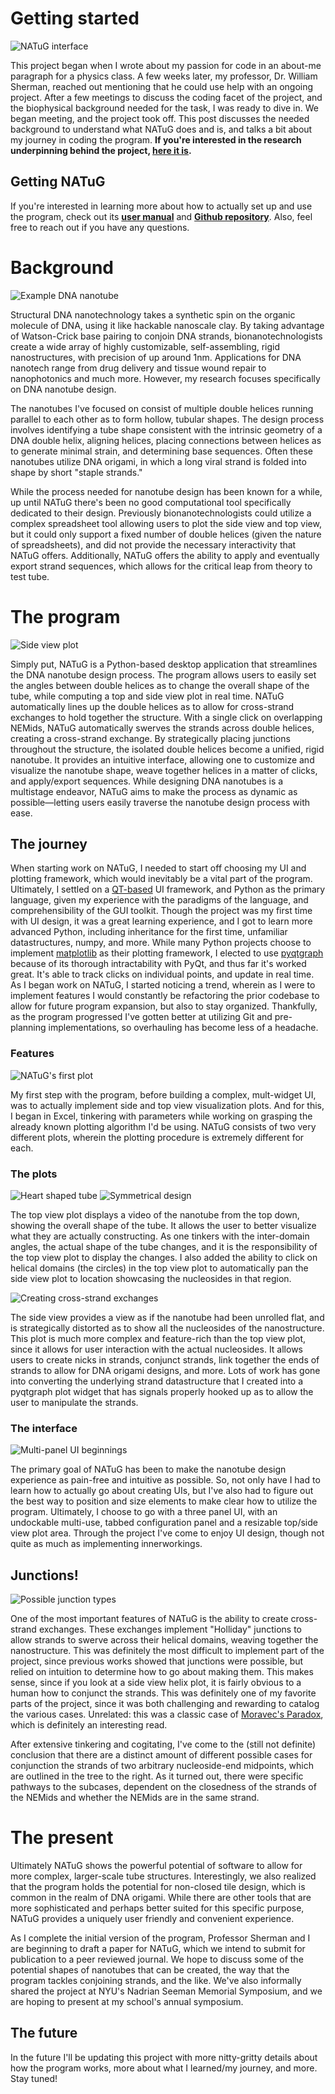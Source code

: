 # Getting started

![NATuG interface](interface.webp|width=19)

This project began when I wrote about my passion for code in an about-me paragraph for a physics class. A few weeks later, my professor, Dr. William Sherman, reached out mentioning that he could use help with an ongoing project. After a few meetings to discuss the coding facet of the project, and the biophysical background needed for the task, I was ready to dive in. We began meeting, and the project took off. This post discusses the needed background to understand what NATuG does and is, and talks a bit about my journey in coding the program. __If you're interested in the research underpinning behind the project, [here it is](https://www.ncbi.nlm.nih.gov/pmc/articles/PMC1471877/).__

## Getting NATuG

If you're interested in learning more about how to actually set up and use the program, check out its **[user manual](https://github.com/NATuG3/Manual/blob/main/manual.pdf)** and **[Github repository](https://github.com/NATuG3/NATuG3)**. Also, feel free to reach out if you have any questions.

# Background

![Example DNA nanotube](example_nanotube.webp|width=19)

Structural DNA nanotechnology takes a synthetic spin on the organic molecule of DNA, using it like hackable nanoscale clay. By taking advantage of Watson-Crick base pairing to conjoin DNA strands, bionanotechnologists create a wide array of highly customizable, self-assembling, rigid nanostructures, with precision of up around 1nm. Applications for DNA nanotech range from drug delivery and tissue wound repair to nanophotonics and much more. However, my research focuses specifically on DNA nanotube design.

The nanotubes I've focused on consist of multiple double helices running parallel to each other as to form hollow, tubular shapes. The design process involves identifying a tube shape consistent with the intrinsic geometry of a DNA double helix, aligning helices, placing connections between helices as to generate minimal strain, and determining base sequences. Often these nanotubes utilize DNA origami, in which a long viral strand is folded into shape by short "staple strands." 

While the process needed for nanotube design has been known for a while, up until NATuG there's been no good computational tool specifically dedicated to their design. Previously bionanotechnologists could utilize a complex spreadsheet tool allowing users to plot the side view and top view, but it could only support a fixed number of double helices (given the nature of spreadsheets), and did not provide the necessary interactivity that NATuG offers. Additionally, NATuG offers the ability to apply and eventually export strand sequences, which allows for the critical leap from theory to test tube. 

# The program

![Side view plot](side_view_plot.webp|width=30)

Simply put, NATuG is a Python-based desktop application that streamlines the DNA nanotube design process. The program allows users to easily set the angles between double helices as to change the overall shape of the tube, while computing a top and side view plot in real time. NATuG automatically lines up the double helices as to allow for cross-strand exchanges to hold together the structure. With a single click on overlapping NEMids, NATuG automatically swerves the strands across double helices, creating a cross-strand exchange. By strategically placing junctions throughout the structure, the isolated double helices become a unified, rigid nanotube. It provides an intuitive interface, allowing one to customize and visualize the nanotube shape, weave together helices in a matter of clicks, and apply/export sequences. While designing DNA nanotubes is a multistage endeavor, NATuG aims to make the process as dynamic as possible—letting users easily traverse the nanotube design process with ease. 

## The journey

When starting work on NATuG, I needed to start off choosing my UI and plotting framework, which would inevitably be a vital part of the program. Ultimately, I settled on a [QT-based](https://www.qt.io/) UI framework, and Python as the primary language, given my experience with the paradigms of the language, and comprehensibility of the GUI toolkit. Though the project was my first time with UI design, it was a great learning experience, and I got to learn more advanced Python, including inheritance for the first time, unfamiliar datastructures, numpy, and more. While many Python projects choose to implement [matplotlib](https://matplotlib.org/) as their plotting framework, I elected to use [pyqtgraph](https://www.pyqtgraph.org/) because of its thorough intractability with PyQt, and thus far it's worked great. It's able to track clicks on individual points, and update in real time. As I began work on NATuG, I started noticing a trend, wherein as I were to implement features I would constantly be refactoring the prior codebase to allow for future program expansion, but also to stay organized. Thankfully, as the program progressed I've gotten better at utilizing Git and pre-planning implementations, so overhauling has become less of a headache.

### Features

![NATuG's first plot](first_top_view.webp)

My first step with the program, before building a complex, mult-widget UI, was to actually implement side and top view visualization plots. And for this, I began in Excel, tinkering with parameters while working on grasping the already known plotting algorithm I'd be using. NATuG consists of two very different plots, wherein the plotting procedure is extremely different for each.

### The plots

![Heart shaped tube](heart_tube.webp)
![Symmetrical design](symmetric_design.webp)

The top view plot displays a video of the nanotube from the top down, showing the overall shape of the tube. It allows the user to better visualize what they are actually constructing. As one tinkers with the inter-domain angles, the actual shape of the tube changes, and it is the responsibility of the top view plot to display the changes. I also added the ability to click on helical domains (the circles) in the top view plot to automatically pan the side view plot to location showcasing the nucleosides in that region.

![Creating cross-strand exchanges](creating_junctions.webp|width=9)

The side view provides a view as if the nanotube had been unrolled flat, and is strategically distorted as to show all the nucleosides of the nanostructure. This plot is much more complex and feature-rich than the top view plot, since it allows for user interaction with the actual nucleosides. It allows users to create nicks in strands, conjunct strands, link together the ends of strands to allow for DNA origami designs, and more. Lots of work has gone into converting the underlying strand datastructure that I created into a pyqtgraph plot widget that has signals properly hooked up as to allow the user to manipulate the strands.

### The interface

![Multi-panel UI beginnings](beginnings_of_ui.webp)

The primary goal of NATuG has been to make the nanotube design experience as pain-free and intuitive as possible. So, not only have I had to learn how to actually go about creating UIs, but I've also had to figure out the best way to position and size elements to make clear how to utilize the program. Ultimately, I choose to go with a three panel UI, with an undockable multi-use, tabbed configuration panel and a resizable top/side view plot area. Through the project I've come to enjoy UI design, though not quite as much as implementing innerworkings. 

## Junctions!

![Possible junction types](junction_types.webp|width=17)

One of the most important features of NATuG is the ability to create cross-strand exchanges. These exchanges implement "Holliday" junctions to allow strands to swerve across their helical domains, weaving together the nanostructure. This was definitely the most difficult to implement part of the project, since previous works showed that junctions were possible, but relied on intuition to determine how to go about making them. This makes sense, since if you look at a side view helix plot, it is fairly obvious to a human how to conjunct the strands. This was definitely one of my favorite parts of the project, since it was both challenging and rewarding to catalog the various cases. Unrelated: this was a classic case of [Moravec's Paradox](https://en.wikipedia.org/wiki/Moravec%27s_paradox), which is definitely an interesting read.

After extensive tinkering and cogitating, I've come to the (still not definite) conclusion that there are a distinct amount of different possible cases for conjunction the strands of two arbitrary nucleoside-end midpoints, which are outlined in the tree to the right. As it turned out, there were specific pathways to the subcases, dependent on the closedness of the strands of the NEMids and whether the NEMids are in the same strand.

# The present

Ultimately NATuG shows the powerful potential of software to allow for more complex, larger-scale tube structures. Interestingly, we also realized that the program holds the potential for non-closed tile design, which is common in the realm of DNA origami. While there are other tools that are more sophisticated and perhaps better suited for this specific purpose, NATuG provides a uniquely user friendly and convenient experience. 

As I complete the initial version of the program, Professor Sherman and I are beginning to draft a paper for NATuG, which we intend to submit for publication to a peer reviewed journal. We hope to discuss some of the potential shapes of nanotubes that can be created, the way that the program tackles conjoining strands, and the like. We've also informally shared the project at NYU's Nadrian Seeman Memorial Symposium, and we are hoping to present at my school's annual symposium. 

## The future

In the future I'll be updating this project with more nitty-gritty details about how the program works, more about what I learned/my journey, and more. Stay tuned!
